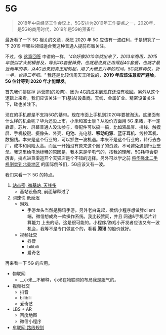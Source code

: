 # 5G

> 2018年中央经济工作会议上，5G安排为2019年工作要点之一，2020年，是5G的商用时代，2019年是5G的预备年

最近看了一下 5G 相关的文章，感觉 2020 年 5G 应该有一波红利，于是研究了一下 2019 年哪些领域适合我这种普通人提前布局关注。

不过，像 [这篇回答](https://www.zhihu.com/question/277435839/answer/437517078) 中讲的一样，_"4G好像2010年就出来了，2013年商用，2015年貌似才大规模普及，等到4G套餐降费，也就是说真正用得起4G套餐，也就才最近两年的事，从4G出来到真正用的起，用了大概五六年的时间，5G就算再快，折一半，也得三年吧。"_ 我还是比较信周天王所说的，__2019 年应该注意资产避险，5G 估计等到 2020 年才能爆发。__

首先我们排除掉 运营商(的股票)，因为 [4G的成本到现在还没有收回](https://zhuanlan.zhihu.com/p/55394445)。另外从这个逻辑上来看，我们应该关注一下(基站)设备商。天线、金属矿业、精密设备关注下，硅也关注下。

现在的手机都是不支持5G的基带。现在市面上手机到2020年要被淘汰。这里面有什么样的机会呢？华为还没上市，小米和富士康？从股价方面用 5G 来赌，不一定靠谱。芯片、屏幕普通人没法参与，零配件可以搞一搞，比如液晶屏、排线、触摸屏、手机按键、摄像头、外壳、__电池__、充电器、__移动电源__、蓝牙耳机、线控耳机、数据线。本来是这个行业的，可以抓住一波机遇。本来不是这个行业的，转行去办厂，成本和风险太高。而且一开始没有原来这个圈子的资源，不可避免遇到行业壁垒。我这里给电池标粗的原因是，我本来是学电气的，按我的理解，5G耗电会更厉害，搞点进货渠道开个天猫店是个不错的选择。另外可以学之前 [将华强北二手机倒卖到北美地区](https://www.zhihu.com/question/56932531/answer/570490131) 的国际倒爷们，5G应该又有一波。

我们来看一下 5G 的特点。

1. [站点密, 微基站, 天线多](https://www.zhihu.com/question/38941313/answer/554603288)
    + 基站设备商, 前面解释过了
2. 网速快 低延迟
    * 游戏
        - 手游龙头当然是腾讯手游。另外老白说起，微信小程序想做胖client端，微信想成為一款操作系统。我比较赞同，并且 网速&手机芯片计算能力 上去的话，这是很可能的。小程序/游戏小开发者应该又有一波机会，我等不是专门做这个的，看看 __腾讯__ 的股价就好。
    * 视频社交
        - 抖音
        - bilibili
        - 爱奇艺

再来看一下 5G 的应用。

* 物联网
    - __小米__不解释，小米在物联网的布局我是服气的。
* 视频社交
    * 抖音
    * bilibili
    * 爱奇艺
* LBS + AR
    - 百度地图
    - 微信小程序
* [车联网 路线规划](https://www.zhihu.com/question/311841996/answer/596564086)